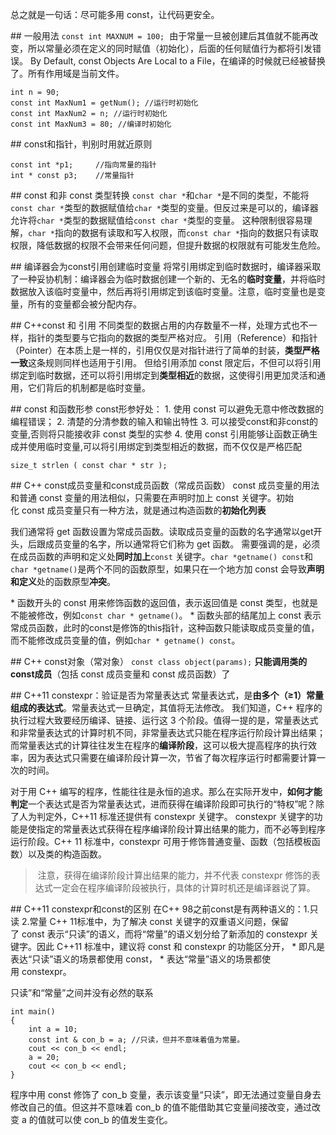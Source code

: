 总之就是一句话：尽可能多用 const，让代码更安全。


## 一般用法
`const int MAXNUM = 100;` 
由于常量一旦被创建后其值就不能再改变，所以常量必须在定义的同时赋值（初始化），后面的任何赋值行为都将引发错误。
By Default, const Objects Are Local to a File，在编译的时候就已经被替换了。所有作用域是当前文件。
```
int n = 90;
const int MaxNum1 = getNum(); //运行时初始化
const int MaxNum2 = n; //运行时初始化
const int MaxNum3 = 80; //编译时初始化
```

## const和指针，判别时用就近原则
```
const int *p1;     //指向常量的指针
int * const p3;    //常量指针
```

## const 和非 const 类型转换
`const char *`和`char *`是不同的类型，不能将`const char *`类型的数据赋值给`char *`类型的变量。但反过来是可以的，编译器允许将`char *`类型的数据赋值给`const char *`类型的变量。
这种限制很容易理解，`char *`指向的数据有读取和写入权限，而`const char *`指向的数据只有读取权限，降低数据的权限不会带来任何问题，但提升数据的权限就有可能发生危险。

## 编译器会为const引用创建临时变量
将常引用绑定到临时数据时，编译器采取了一种妥协机制：编译器会为临时数据创建一个新的、无名的**临时变量**，并将临时数据放入该临时变量中，然后再将引用绑定到该临时变量。注意，临时变量也是变量，所有的变量都会被分配内存。

## C++const 和 引用
不同类型的数据占用的内存数量不一样，处理方式也不一样，指针的类型要与它指向的数据的类型严格对应。
引用（Reference）和指针（Pointer）在本质上是一样的，引用仅仅是对指针进行了简单的封装，**类型严格一致**这条规则同样也适用于引用。
但给引用添加 const 限定后，不但可以将引用绑定到临时数据，还可以将引用绑定到**类型相近**的数据，这使得引用更加灵活和通用，它们背后的机制都是临时变量。

## const 和函数形参
const形参好处：
1. 使用 const 可以避免无意中修改数据的编程错误；
2. 清楚的分清参数的输入和输出特性
3. 可以接受const和非const的变量,否则将只能接收非 const 类型的实参
4. 使用 const 引用能够让函数正确生成并使用临时变量,可以将引用绑定到类型相近的数据，而不仅仅是严格匹配

```
size_t strlen ( const char * str );
```

## C++ const成员变量和const成员函数（常成员函数）
const 成员变量的用法和普通 const 变量的用法相似，只需要在声明时加上 const 关键字。初始化 const 成员变量只有一种方法，就是通过构造函数的**初始化列表**


我们通常将 get 函数设置为常成员函数。读取成员变量的函数的名字通常以get开头，后跟成员变量的名字，所以通常将它们称为 get 函数。
需要强调的是，必须在成员函数的声明和定义处**同时加上**`const` 关键字。`char *getname() const`和`char *getname()`是两个不同的函数原型，如果只在一个地方加 const 会导致**声明和定义**处的函数原型**冲突**。


* 函数开头的 const 用来修饰函数的返回值，表示返回值是 const 类型，也就是不能被修改，例如`const char * getname()`。
* 函数头部的结尾加上 const 表示常成员函数，此时的const是修饰的this指针，这种函数只能读取成员变量的值，而不能修改成员变量的值，例如`char * getname() const`。

## C++ const对象（常对象）
`const class object(params);`
**只能调用类的const成员**（包括 const 成员变量和 const 成员函数）了



## C++11 constexpr：验证是否为常量表达式
常量表达式，是**由多个（≥1）常量组成的表达式**。常量表达式一旦确定，其值将无法修改。
我们知道，C++ 程序的执行过程大致要经历编译、链接、运行这 3 个阶段。值得一提的是，常量表达式和非常量表达式的计算时机不同，非常量表达式只能在程序运行阶段计算出结果；而常量表达式的计算往往发生在程序的**编译阶段**，这可以极大提高程序的执行效率，因为表达式只需要在编译阶段计算一次，节省了每次程序运行时都需要计算一次的时间。

对于用 C++ 编写的程序，性能往往是永恒的追求。那么在实际开发中，**如何才能判定**一个表达式是否为常量表达式，进而获得在编译阶段即可执行的“特权”呢？除了人为判定外，C++11 标准还提供有 constexpr 关键字。
constexpr 关键字的功能是使指定的常量表达式获得在程序编译阶段计算出结果的能力，而不必等到程序运行阶段。C++ 11 标准中，constexpr 可用于修饰普通变量、函数（包括模板函数）以及类的构造函数。
> 注意，获得在编译阶段计算出结果的能力，并不代表 constexpr 修饰的表达式一定会在程序编译阶段被执行，具体的计算时机还是编译器说了算。


## C++11 constexpr和const的区别
在C++ 98之前const是有两种语义的：1.只读 2.常量
C++ 11标准中，为了解决 const 关键字的双重语义问题，保留了 const 表示“只读”的语义，而将“常量”的语义划分给了新添加的 constexpr 关键字。因此 C++11 标准中，建议将 const 和 constexpr 的功能区分开，
* 即凡是表达“只读”语义的场景都使用 const，
* 表达“常量”语义的场景都使用 constexpr。

只读”和“常量”之间并没有必然的联系
```
int main()
{
    int a = 10;
    const int & con_b = a; //只读，但并不意味着值为常量。
    cout << con_b << endl;
    a = 20;
    cout << con_b << endl;
}
```
程序中用 const 修饰了 con_b 变量，表示该变量“只读”，即无法通过变量自身去修改自己的值。但这并不意味着 con_b 的值不能借助其它变量间接改变，通过改变 a 的值就可以使 con_b 的值发生变化。


